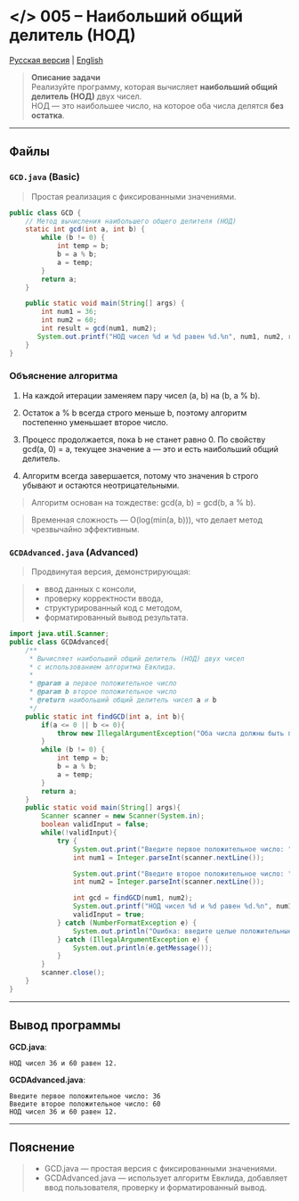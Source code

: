 # </> 005 – Наибольший общий делитель (НОД)

[Русская версия](README.ru.md) | [English](README.md)

> **Описание задачи**  
> Реализуйте программу, которая вычисляет **наибольший общий делитель (НОД)** двух чисел.  
> НОД — это наибольшее число, на которое оба числа делятся **без остатка**.

---

## Файлы

### `GCD.java` (Basic)
> Простая реализация с фиксированными значениями.

```java
public class GCD {
    // Метод вычисления наибольшего общего делителя (НОД)
    static int gcd(int a, int b) {
        while (b != 0) {
            int temp = b;
            b = a % b;
            a = temp;
        }
        return a;
    }

    public static void main(String[] args) {
        int num1 = 36;
        int num2 = 60;
        int result = gcd(num1, num2);
       System.out.printf("НОД чисел %d и %d равен %d.%n", num1, num2, result);
    }
}
```
### Объяснение алгоритма
1) На каждой итерации заменяем пару чисел (a, b) на (b, a % b).

2) Остаток a % b всегда строго меньше b, поэтому алгоритм постепенно уменьшает второе число.

3) Процесс продолжается, пока b не станет равно 0.
По свойству gcd(a, 0) = a, текущее значение a — это и есть наибольший общий делитель.

4) Алгоритм всегда завершается, потому что значения b строго убывают и остаются неотрицательными.

> Алгоритм основан на тождестве:
gcd(a, b) = gcd(b, a % b).

> Временная сложность — O(log(min(a, b))), что делает метод чрезвычайно эффективным.

### `GCDAdvanced.java` (Advanced)
> Продвинутая версия, демонстрирующая:

> - ввод данных с консоли,
> - проверку корректности ввода,
> - структурированный код с методом,
> - форматированный вывод результата.
```java
import java.util.Scanner;
public class GCDAdvanced{
    /**
     * Вычисляет наибольший общий делитель (НОД) двух чисел
     * с использованием алгоритма Евклида.
     *
     * @param a первое положительное число
     * @param b второе положительное число
     * @return наибольший общий делитель чисел a и b
     */
    public static int findGCD(int a, int b){
        if(a <= 0 || b <= 0){
            throw new IllegalArgumentException("Оба числа должны быть положительными.");
        }
        while (b != 0) {
            int temp = b;
            b = a % b;
            a = temp;
        }
        return a;
    }
    public static void main(String[] args){
        Scanner scanner = new Scanner(System.in);
        boolean validInput = false;
        while(!validInput){
            try {
                System.out.print("Введите первое положительное число: ");
                int num1 = Integer.parseInt(scanner.nextLine());

                System.out.print("Введите второе положительное число: ");
                int num2 = Integer.parseInt(scanner.nextLine());

                int gcd = findGCD(num1, num2);
                System.out.printf("НОД чисел %d и %d равен %d.%n", num1, num2, gcd);
                validInput = true;
            } catch (NumberFormatException e) {
                System.out.println("Ошибка: введите целые положительные числа.");
            } catch (IllegalArgumentException e) {
                System.out.println(e.getMessage());
            }
        }
        scanner.close();
    }
}
```
---

## Вывод программы

**GCD.java**:
```
НОД чисел 36 и 60 равен 12.
```

**GCDAdvanced.java**:
```
Введите первое положительное число: 36
Введите второе положительное число: 60
НОД чисел 36 и 60 равен 12.
```

---

## Пояснение
> - GCD.java — простая версия с фиксированными значениями.
> - GCDAdvanced.java — использует алгоритм Евклида, добавляет ввод пользователя, проверку и форматированный вывод.

